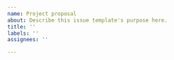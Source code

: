 ```yaml
---
name: Project proposal
about: Describe this issue template's purpose here.
title: ''
labels: ''
assignees: ''

---
```



